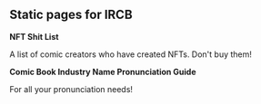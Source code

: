 ## Static pages for IRCB

**NFT Shit List**

A list of comic creators who have created NFTs. Don't buy them!

**Comic Book Industry Name Pronunciation Guide**

For all your pronunciation needs!

